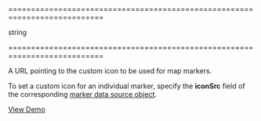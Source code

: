 <!--**
/*-------------------------------------------
    Auto-generated file. Do not modify.
-------------------------------------------

**-->
===========================================================================
<!--type-->string<!--/type-->
===========================================================================

<!--shortDescription-->
A URL pointing to the custom icon to be used for map markers.
<!--/shortDescription-->

<!--fullDescription-->
To set a custom icon for an individual marker, specify the **iconSrc** field of the corresponding [marker data source object](/Documentation/ApiReference/UI_Widgets/dxMap/Configuration/#markers).



<a href="http://js.devexpress.com/Demos/WidgetsGallery/#demo/mapsmapmapmarkers/" class="button orange small fix-width-155" style="margin-right: 20px;" target="_blank">View Demo</a>
<!--/fullDescription-->
